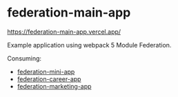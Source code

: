 # federation-main-app

https://federation-main-app.vercel.app/

Example application using webpack 5 Module Federation.

Consuming:

- [federation-mini-app](https://github.com/malcolm-kee/federation-mini-app)
- [federation-career-app](https://github.com/malcolm-kee/federation-career-app)
- [federation-marketing-app](https://github.com/malcolm-kee/federation-marketing-app)
